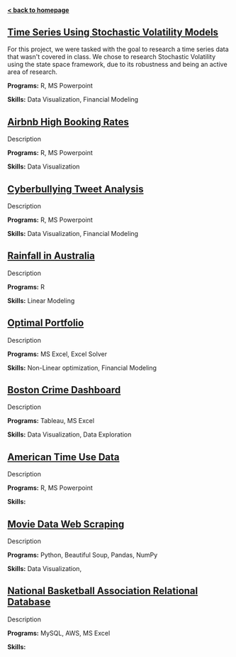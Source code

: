 #### [< back to homepage](./index.md)
## [Time Series Using Stochastic Volatility Models](./TimeSeriesProject.md)
For this project, we were tasked with the goal to research a time series data that wasn't covered in class. We chose to research Stochastic Volatility using the state space framework, due to its robustness and being an active area of research.

**Programs:** R, MS Powerpoint

**Skills:** Data Visualization, Financial Modeling

## [Airbnb High Booking Rates](./AirbnbProject.md)
Description

**Programs:** R, MS Powerpoint

**Skills:** Data Visualization
  
## [Cyberbullying Tweet Analysis](./cyberbulling.md)
Description

**Programs:** R, MS Powerpoint

**Skills:** Data Visualization, Financial Modeling
 
## [Rainfall in Australia](./RainfallinAustraila.md)
Description

**Programs:** R

**Skills:** Linear Modeling
 
## [Optimal Portfolio](./optimalportfolio.md)
Description

**Programs:** MS Excel, Excel Solver

**Skills:** Non-Linear optimization, Financial Modeling
 
## [Boston Crime Dashboard](./bostoncrime.md)
Description

**Programs:** Tableau, MS Excel

**Skills:** Data Visualization, Data Exploration
 
## [American Time Use Data](./timeuse.md)
Description

**Programs:** R, MS Powerpoint

**Skills:** 
 
## [Movie Data Web Scraping](./movies.md)
Description

**Programs:** Python, Beautiful Soup, Pandas, NumPy

**Skills:** Data Visualization,
   
## [National Basketball Association Relational Database](./nba.md)
Description

**Programs:** MySQL, AWS, MS Excel

**Skills:** 
 
